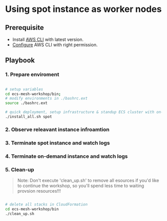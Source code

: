 
# Using spot instance as worker nodes

## Prerequisite

- Install [AWS CLI](https://docs.aws.amazon.com/cli/latest/userguide/cli-chap-install.html) with latest version.
- [Configure](https://docs.aws.amazon.com/cli/latest/userguide/cli-chap-configure.html) AWS CLI with right permission.

## Playbook

### 1. Prepare enviroment

```bash

# setup variables
cd ecs-mesh-workshop/bin;
# modify environments in ./bashrc.ext
source ./bashrc.ext

# quick deployment, setup infrastructure & standup ECS cluster with on-demand instance
./install_all.sh spot

```

### 2. Observe releavant instance infroamtion

### 3. Terminate spot instance and watch logs

### 4. Terminate on-demand instance and watch logs

### 5. Clean-up

> Note: Don't execute 'clean_up.sh' to remove all esources if you'd like to continue the workshop, so you'll spend less time to waiting provsion resources!!! 

```bash

# delete all stacks in CloudFormation
cd ecs-mesh-workshop/bin
./clean_up.sh


```

